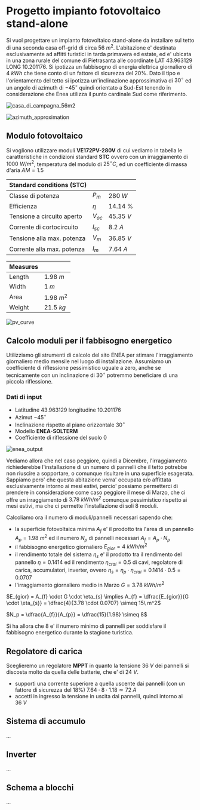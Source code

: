 # Progetto impianto fotovoltaico stand-alone  

Si vuol progettare un impianto fotovoltaico stand-alone da installare sul tetto di una seconda casa off-grid di circa $56\ m^2$. L'abitazione e' destinata esclusivamente ad affitti turistici in tarda primavera ed estate, ed e' ubicata in una zona rurale del comune di Pietrasanta alle coordinate LAT $43.963129$ LONG $10.201176$. Si ipotizza un fabbisogno di energia elettrica giornaliero di $4\ kWh$ che tiene conto di un fattore di sicurezza del 20%. Dato il tipo e l'orientamento del tetto si ipotizza un'inclinazione approssimativa di $30^\circ$ ed un angolo di azimuth di $-45^\circ$ quindi orientato a Sud-Est tenendo in considerazione che Enea utilizza il punto cardinale Sud come riferimento.  

![casa_di_campagna_56m2](https://user-images.githubusercontent.com/7195133/233837334-b19b4d24-239c-408c-8ff1-044e770e394d.jpg)  

![azimuth_approximation](https://user-images.githubusercontent.com/7195133/233838356-4fa0cbcb-190e-4f76-b372-3a99bb5704fa.jpg)  

## Modulo fotovoltaico  

Si vogliono utilizzare moduli **VE172PV-280V** di cui vediamo in tabella le caratteristiche in condizioni standard **STC** ovvero con un irraggiamento di $1000\ W/m^2$, temperatura del modulo di $25^\circ C$, ed un coefficiente di massa d'aria $AM = 1.5$  

| Standard conditions (STC)  |          |            |
| -------------------------- | -------- | ---------- |
| Classe di potenza          | $P_{m}$  | $280\ W$   |
| Efficienza                 | $\eta$   | $14.14$ %  |
| Tensione a circuito aperto | $V_{oc}$ | $45.35\ V$ |
| Corrente di cortocircuito  | $I_{sc}$ | $8.2\ A$   |
| Tensione alla max. potenza | $V_{m}$  | $36.85\ V$ |
| Corrente alla max. potenza | $I_{m}$  | $7.64\ A$  |

| Measures |             |
| -------- | ----------- |
| Length   | $1.98\ m$   |
| Width    | $1\ m$      |
| Area     | $1.98\ m^2$ |
| Weight   | $21.5\ kg$  |

![pv_curve](https://user-images.githubusercontent.com/7195133/233843035-a12080b1-874f-498c-a8bc-0943049679e6.jpg)


## Calcolo moduli per il fabbisogno energetico   

Utilizziamo gli strumenti di calcolo del sito ENEA per stimare l'irraggiamento giornaliero medio mensile nel luogo di installazione. Assumiamo un coefficiente di riflessione pessimistico uguale a zero, anche se tecnicamente con un inclinazione di $30^\circ$ potremmo beneficiare di una piccola riflessione.  

### Dati di input
* Latitudine $43.963129$ longitudine $10.201176$
* Azimut $-45^\circ$
* Inclinazione rispetto al piano orizzontale $30^\circ$
* Modello **ENEA-SOLTERM**
* Coefficiente di riflessione del suolo $0$

![enea_output](https://user-images.githubusercontent.com/7195133/233844157-f9aecc8c-0561-4ad2-a6f7-3b476e180887.jpg)  

Vediamo allora che nel caso peggiore, quindi a Dicembre, l'irraggiamento richiederebbe l'installazione di un numero di pannelli che il tetto potrebbe non riuscire a sopportare, o comunque risultare in una superficie esagerata. Sappiamo pero' che questa abitazione verra' occupata e/o affittata esclusivamente intorno ai mesi estivi, percio' possiamo permetterci di prendere in considerazione come caso peggiore il mese di Marzo, che ci offre un irraggiamento di $3.78\ kWh/m^2$ comunque pessimistico rispetto ai mesi estivi, ma che ci permette l'installazione di soli $8$ moduli.  

Calcoliamo ora il numero di moduli/pannelli necessari sapendo che:

* la superficie fotovoltaica minima $A_{f}$ e' il prodotto tra l'area di un pannello $A_p = 1.98\ m^2$ ed il numero $N_p$ di pannelli necessari $A_{f} = A_p \cdot N_p$ 
* il fabbisogno energetico giornaliero $E_{gior} = 4\ kWh/m^2$
* il rendimento totale del sistema $\eta_{s}$ e' il prodotto tra il rendimento del pannello $\eta = 0.1414$ ed il rendimento $\eta_{crai} = 0.5$ di cavi, regolatore di carica, accumulatori, inverter, ovvero $\eta_{s} = \eta_p \cdot \eta_{crai} = 0.1414 \cdot 0.5 = 0.0707$
* l'irraggiamento giornaliero medio in Marzo $G = 3.78\ kWh/m^2$  

$E_{gior} = A_{f} \cdot G \cdot \eta_{s} \implies A_{f} = \dfrac{E_{gior}}{G \cdot \eta_{s}} = \dfrac{4}{3.78 \cdot 0.0707} \simeq 15\ m^2$  

$N_p = \dfrac{A_{f}}{A_{p}} = \dfrac{15}{1.98} \simeq 8$  

Si ha allora che $8$ e' il numero minimo di pannelli per soddisfare il fabbisogno energetico durante la stagione turistica.  

## Regolatore di carica  

Sceglieremo un regolatore **MPPT** in quanto la tensione $36\ V$ dei pannelli si discosta molto da quella delle batterie, che e' di $24\ V$.
* supporti una corrente superiore a quella uscente dai pannelli (con un fattore di sicurezza del 18%) $7.64 \cdot 8 \cdot 1.18 \simeq 72\ A$
* accetti in ingresso la tensione in uscita dai pannelli, quindi intorno ai $36\ V$

## Sistema di accumulo  
...

## Inverter  
... 

## Schema a blocchi  
...

